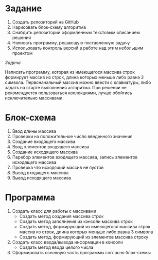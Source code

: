 # **Задание**
1. Создать репозиторий на GitHub
2. Нарисовать блок-схему алгоритма
3. Снабдить репозиторий оформленным текстовым описанием решения
4. Написать программу, решающую поставленную задачу
5. Использовать контроль версий в работе над этим небольшим проектом

 _Задача_

Написать программу, которая из имеющегося массива строк формирует массив из строк, длина которых меньше либо равна 3 символа. Первоначальный массив можно ввести с клавиатуры, либо задать на старте выполнения алгоритма. При решении не рекомендуется пользоваться коллекциями, лучше обойтись исключительно массивами.
# **Блок-схема**

1. Ввод длины массива
2. Проверки на положительное число введенного значения
3. Создание входящего массива
4. Ввод элементов входящего массива
5. Создание исходящего массива
6. Перебор элементов входящего массива, запись элементов исходящего массива
7. Проверка что исходящий массив не пустой
8. Вывод входящего массива
9. Вывод исходящего массива

# **Программа**
1. Создать класс для работы с массивами
    - Создать метод создания массива строк
    - Создать метод заполнения из консоли массива строк
    - Создать метод, формирующий из имеющегося массива строк массив из строк, длина которых меньше либо равна 3 символа
    - Создать метод, формирующий из элементов массива строку
2. Создать класс ввода/вывода информации в консоли
    - Создать метод ввода целого числа
3. Сформировать основную часть программы согласно блок-схемы
